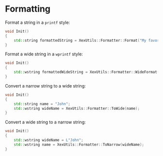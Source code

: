 # Formatting

Format a string in a `printf` style:

```C++
void Init()
{
    std::string formattedString = XexUtils::Formatter::Format("My favorite number is %i", 3);
}
```

Format a wide string in a `wprintf` style:

```C++
void Init()
{
    std::wstring formattedWideString = XexUtils::Formatter::WideFormat(L"My favorite number is %i", 3);
}
```

Convert a narrow string to a wide string:

```C++
void Init()
{
    std::string name = "John";
    std::wstring wideName = XexUtils::Formatter::ToWide(name);
}
```

Convert a wide string to a narrow string:

```C++
void Init()
{
    std::wstring wideName = L"John";
    std::wstring name = XexUtils::Formatter::ToNarrow(wideName);
}
```
